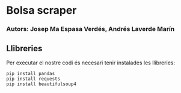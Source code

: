 # Bolsa scraper

### Autors: Josep Ma Espasa Verdés, Andrés Laverde Marín

## Llibreries

Per executar el nostre codi és necesari tenir instalades les llibreries:

```
pip install pandas
pip install requests
pip install beautifulsoup4
```
